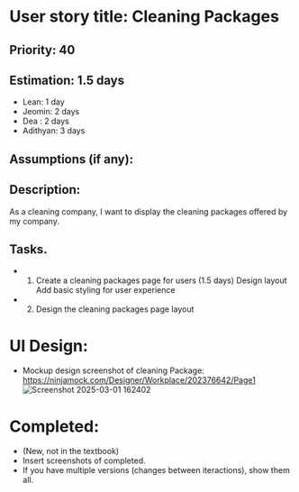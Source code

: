 # User story title: Cleaning Packages

## Priority: 40 

## Estimation: 1.5 days
* Lean: 1 day 
* Jeomin: 2 days
* Dea : 2 days
* Adithyan: 3 days

## Assumptions (if any):

## Description: 
As a cleaning company, I want to display the cleaning packages offered by my company.

## Tasks.

* 1. Create a cleaning packages page for users (1.5 days)
Design layout
Add basic styling for user experience
* 2. Design the cleaning packages page layout 



# UI Design:
*  Mockup design screenshot of cleaning Package: https://ninjamock.com/Designer/Workplace/202376642/Page1
![Screenshot 2025-03-01 162402](https://github.com/user-attachments/assets/85a6cc6a-bf0f-48bb-862c-acf532448944)

# Completed:
* (New, not in the textbook) 
* Insert screenshots of completed. 
* If you have multiple versions (changes between iteractions), show them all.

